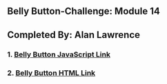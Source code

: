 ## Belly Button-Challenge: Module 14 

## Completed By: Alan Lawrence

### 1. [Belly Button JavaScript Link](https://github.com/AlanBigData/belly-button-challenge/blob/main/static/js/app.js)

### 2. [Belly Button HTML Link](https://github.com/AlanBigData/belly-button-challenge/blob/main/index.html)


